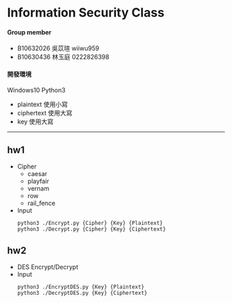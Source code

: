 # Information Security Class
#### Group member
- B10632026 吳苡瑄 wiiwu959
- B10630436 林玉庭 0222826398

#### 開發環境
Windows10 Python3

- plaintext 使用小寫
- ciphertext 使用大寫
- key 使用大寫
___
## hw1
- Cipher
	- caesar
	- playfair
	- vernam
	- row
	- rail_fence
- Input	
	```
	python3 ./Encrypt.py {Cipher} {Key} {Plaintext}
	python3 ./Decrypt.py {Cipher} {Key} {Ciphertext}
	```

## hw2
- DES Encrypt/Decrypt
- Input
	```
	python3 ./EncryptDES.py {Key} {Plaintext}
	python3 ./DecryptDES.py {Key} {Ciphertext}
	```
